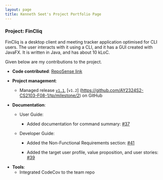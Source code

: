 ```yaml
---
layout: page
title: Kenneth Seet's Project Portfolio Page
---
```


### Project: FinCliq

FinCliq is a desktop client and meeting tracker application optimised for CLI users.
The user interacts with it using a CLI, and it has a GUI created with JavaFX. It is written in Java, and has about 10 kLoC.

Given below are my contributions to the project.


* **Code contributed**: [RepoSense link](https://nus-cs2103-ay2324s2.github.io/tp-dashboard/?search=&sort=groupTitle&sortWithin=title&timeframe=commit&mergegroup=&groupSelect=groupByRepos&breakdown=true&checkedFileTypes=docs~functional-code~test-code~other&since=2024-02-23&tabOpen=true&tabType=authorship&tabAuthor=itstrueitstrueitsrealitsreal&tabRepo=AY2324S2-CS2103-F08-1%2Ftp%5Bmaster%5D&authorshipIsMergeGroup=false&authorshipFileTypes=docs~functional-code~test-code~other&authorshipIsBinaryFileTypeChecked=false&authorshipIsIgnoredFilesChecked=false)


* **Project management**:
    * Managed release [`v1.1`](https://github.com/AY2324S2-CS2103-F08-1/tp/milestone/1), [`v1.2`]
      (https://github.com/AY2324S2-CS2103-F08-1/tp/milestone/2) on GitHub

[//]: # (* **Enhancements to existing features**:)


* **Documentation**:

    * User Guide:

        * Added documentation for command summary: [\#37](https://github.com/AY2324S2-CS2103-F08-1/tp/issues/37)

    * Developer Guide:

        * Added the Non-Functional Requirements section: [\#41](https://github.com/AY2324S2-CS2103-F08-1/tp/issues/41)

        * Added the target user profile, value proposition, and user stories: [\#39](https://github.com/AY2324S2-CS2103-F08-1/tp/issues/39)

[//]: # (* **Community**:)

[//]: # (    * PRs reviewed &#40;with non-trivial review comments&#41;: [\#12]&#40;&#41;, [\#32]&#40;&#41;, [\#19]&#40;&#41;, [\#42]&#40;&#41;)

[//]: # (    * Contributed to forum discussions &#40;examples: [1]&#40;&#41;, [2]&#40;&#41;, [3]&#40;&#41;, [4]&#40;&#41;&#41;)

[//]: # (    * Reported bugs and suggestions for other teams in the class &#40;examples: [1]&#40;&#41;, [2]&#40;&#41;, [3]&#40;&#41;&#41;)

[//]: # (    * Some parts of the history feature I added was adopted by several other class mates &#40;[1]&#40;&#41;, [2]&#40;&#41;&#41;)

* **Tools**:
    * Integrated CodeCov to the team repo
